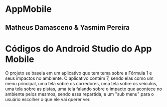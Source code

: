 # AppMobile

## Matheus Damasceno & Yasmim Pereira

# Códigos do Android Studio do App Mobile

O projeto se baseia em um aplicativo que tem tema sobre a Fórmula 1 e seus impactos no ambiente.
O aplicativo contém 7, sendo elas como um menu principal, uma tela sobre os corredores, uma tela sobre os veículos, uma tela sobre as pistas, uma tela falando sobre o impacto que acontece no ambiente pelos mesmos, sendo essa repartida, e um "sub menu" para o usuário escolher o que ele vai querer ver.
